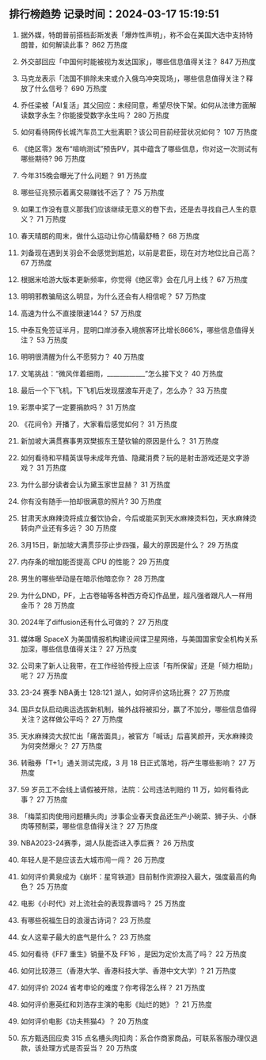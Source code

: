 
## 排行榜趋势 记录时间：2024-03-17 15:19:51
  
  1. 据外媒，特朗普前搭档彭斯发表「爆炸性声明」，称不会在美国大选中支持特朗普，如何解读此事？ 862 万热度
    
  2. 外交部回应「中国何时能被视为发达国家」，哪些信息值得关注？ 847 万热度
    
  3. 马克龙表示「法国不排除未来或介入俄乌冲突现场」，哪些信息值得关注？释放了什么信号？ 690 万热度
    
  4. 乔任梁被「AI复活」其父回应：未经同意，希望尽快下架。如何从法律方面解读数字永生？你能接受数字永生吗？ 280 万热度
    
  5. 如何看待网传长城汽车员工大批离职？该公司目前经营状况如何？ 107 万热度
    
  6. 《绝区零》发布“喧响测试”预告PV，其中蕴含了哪些信息，你对这一次测试有哪些期待? 96 万热度
    
  7. 今年315晚会曝光了什么问题？ 91 万热度
    
  8. 哪些征兆预示着离交易赚钱不远了？ 75 万热度
    
  9. 如果工作没有意义那我们应该继续无意义的卷下去，还是去寻找自己人生的意义？ 71 万热度
    
  10. 春天晴朗的周末，做什么运动让你心情最舒畅？ 68 万热度
    
  11. 刘备现在遇到关羽会不会感觉到尴尬，以前是君臣，现在对方地位比自己高？ 67 万热度
    
  12. 根据米哈游大版本更新频率，你觉得《绝区零》会在几月上线？ 67 万热度
    
  13. 明明邪教骗局这么明显，为什么还会有人相信呢？ 57 万热度
    
  14. 高速为什么不直接限速144？ 57 万热度
    
  15. 中泰互免签证半月，昆明口岸涉泰入境旅客环比增长866%，哪些信息值得关注？ 53 万热度
    
  16. 明明很清醒为什么不愿努力？ 40 万热度
    
  17. 文笔挑战：“微风伴着细雨，____________”怎么接下文？ 40 万热度
    
  18. 最后一个下飞机，下飞机后发现摆渡车开走了，怎么办？ 33 万热度
    
  19. 彩票中奖了一定要捐款吗？ 31 万热度
    
  20. 《花间令》开播了，大家看后感觉如何？ 31 万热度
    
  21. 新加坡大满贯赛事男双樊振东王楚钦输的原因是什么？ 31 万热度
    
  22. 如何看待和平精英误导未成年充值、隐藏消费？玩的是射击游戏还是文字游戏？ 31 万热度
    
  23. 为什么部分读者会认为黛玉家世显赫？ 31 万热度
    
  24. 你有没有随手一拍却很满意的照片? 30 万热度
    
  25. 甘肃天水麻辣烫将成立餐饮协会，今后或能买到天水麻辣烫料包，天水麻辣烫转向产业还有多远？ 30 万热度
    
  26. 3月15日，新加坡大满贯莎莎止步四强，最大的原因是什么？ 29 万热度
    
  27. 内存条的增加能否提高 CPU 的性能？ 29 万热度
    
  28. 男生的哪些举动是在暗示他暗恋你？ 28 万热度
    
  29. 为什么DND，PF，上古卷轴等各种西方奇幻作品里，超凡强者跟凡人一样用金币？ 28 万热度
    
  30. 2024年了diffusion还有什么可做的？ 27 万热度
    
  31. 媒体曝 SpaceX 为美国情报机构建设间谍卫星网络，与美国国家安全机构关系加深，哪些信息值得关注？ 27 万热度
    
  32. 公司来了新人让我带，在工作经验传授上应该「有所保留」还是「倾力相助」呢？ 27 万热度
    
  33. 23-24 赛季 NBA勇士 128:121 湖人，如何评价这场比赛？ 27 万热度
    
  34. 国乒女队启动奥运选拔新机制，输外战将被扣分，赢了不加分，哪些信息值得关注？这样做公平吗？ 27 万热度
    
  35. 天水麻辣烫大叔忙出「痛苦面具」，被官方「喊话」后喜笑颜开，天水麻辣烫为何突然爆火？ 27 万热度
    
  36. 转融券「T+1」通关测试完成，3 月 18 日正式落地，将产生哪些影响？ 27 万热度
    
  37. 59 岁员工不会线上请假被开除，法院：公司违法判赔约 11 万，如何看待此事？ 27 万热度
    
  38. 「梅菜扣肉使用问题糟头肉」涉事企业春天食品还生产小碗菜、狮子头、小酥肉等预制菜，哪些信息值得关注？ 27 万热度
    
  39. NBA2023-24赛季，湖人队能否进入季后赛？ 26 万热度
    
  40. 年轻人是不是应该去大城市闯一闯？ 26 万热度
    
  41. 如何评价黄泉成为《崩坏：星穹铁道》目前制作资源投入最大，强度最高的角色？ 25 万热度
    
  42. 电影《小时代》对上流社会的表现靠谱吗？ 25 万热度
    
  43. 有哪些祝福生日的浪漫古诗词？ 23 万热度
    
  44. 女人这辈子最大的底气是什么？ 23 万热度
    
  45. 如何看待《FF7 重生》销量不及 FF16 ，是因为定价太高了吗？ 22 万热度
    
  46. 如何比较港三（香港大学、香港科技大学、香港中文大学）? 21 万热度
    
  47. 如何评价 2024 省考申论的难度？你考得怎么样？ 21 万热度
    
  48. 如何评价惠英红和刘浩存主演的电影《灿烂的她》？ 21 万热度
    
  49. 如何评价电影《功夫熊猫4》？ 20 万热度
    
  50. 东方甄选回应卖 315 点名槽头肉扣肉：系合作商家商品，可联系客服办理仅退款，该处理方式是否妥当？ 20 万热度
    